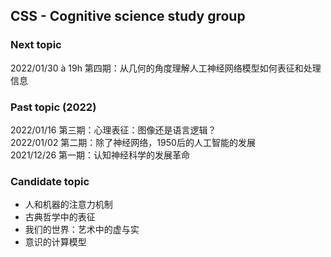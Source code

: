 ## CSS - Cognitive science study group
  
### Next topic 

2022/01/30 à 19h 第四期：从几何的角度理解人工神经网络模型如何表征和处理信息

### Past topic (2022) 
2022/01/16 第三期：心理表征：图像还是语言逻辑？  
2022/01/02 第二期：除了神经网络，1950后的人工智能的发展  
2021/12/26 第一期：认知神经科学的发展革命 

### Candidate topic  
* 人和机器的注意力机制 
* 古典哲学中的表征
* 我们的世界：艺术中的虚与实 
* 意识的计算模型 
